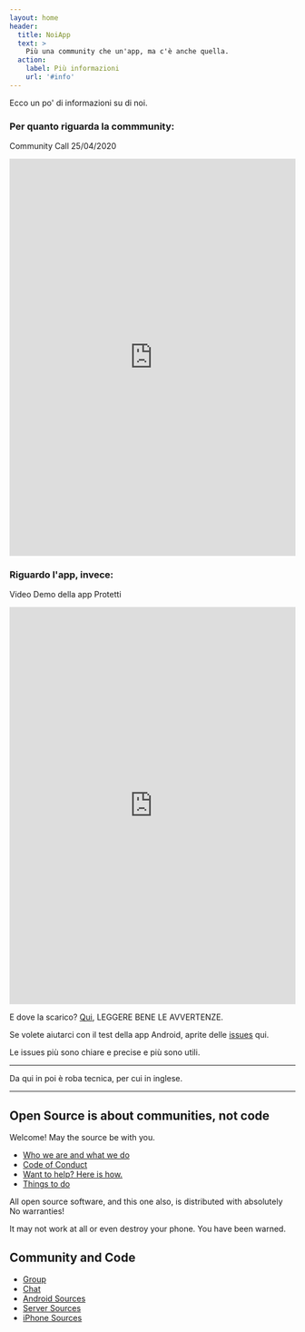 ```yaml
---
layout: home
header:
  title: NoiApp
  text: >
    Più una community che un'app, ma c'è anche quella.
  action:
    label: Più informazioni
    url: '#info'
---
```


<a name="info">
Ecco un po' di informazioni su di noi.
  
### Per quanto riguarda la commmunity:

Community Call 25/04/2020

<iframe width="100%" height="700px" src="https://www.youtube.com/embed/5mNIAq5bYpo" frameborder="0" allow="accelerometer; autoplay; encrypted-media; gyroscope; picture-in-picture" allowfullscreen></iframe>

### Riguardo l'app, invece:

Video Demo della app Protetti

<iframe width="100%" height="700px" src="https://www.youtube.com/embed/dPB7uXrVibc" frameborder="0" allow="accelerometer; autoplay; encrypted-media; gyroscope; picture-in-picture" allowfullscreen></iframe>

E dove la scarico? [Qui](https://github.com/noiapp/noi-app-android/releases/tag/0.2.0), LEGGERE BENE LE AVVERTENZE. 

Se volete aiutarci con il test della app Android, aprite delle [issues](https://github.com/noiapp/noi-app-android/issues) qui.

Le issues più sono chiare e precise e più sono utili.

---

Da qui in poi è roba tecnica, per cui in inglese. 

---

## Open Source is about communities, not code

Welcome! May the source be with you.

- [Who we are and what we do](about.md)
- [Code of Conduct](conduct.md)
- [Want to help? Here is how.](helpus.md)
- [Things to do](https://github.com/noiapp/project)

All open source software, and this one also, is distributed with absolutely No warranties! 

It may not work at all or even destroy your phone. You have been warned.

## Community and Code

- [Group](https://groups.google.com/forum/#!forum/noiapp)
- [Chat](https://join.slack.com/t/noiapp/shared_invite/zt-dzdakd34-KvCn3HMlebqTH4ewlGamhg)
- [Android Sources](https://github.com/noiapp/noi-app-android)
- [Server Sources](https://github.com/noiapp/noiapp-backend)
- [iPhone Sources](https://github.com/noiapp/noi-app-ios)

